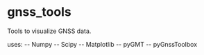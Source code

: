 # gnss_tools

Tools to visualize GNSS data.

uses:
  -- Numpy
  -- Scipy
  -- Matplotlib
  -- pyGMT
  -- pyGnssToolbox